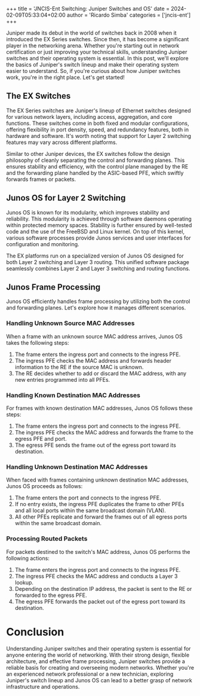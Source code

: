 +++
title = 'JNCIS-Ent Switching: Juniper Switches and OS'
date = 2024-02-09T05:33:04+02:00
author = 'Ricardo Simba'
categories = ['jncis-ent']
+++

Juniper made its debut in the world of switches back in 2008 when it introduced the EX Series switches. Since then, it has become a significant player in the networking arena. Whether you're starting out in network certification or just improving your technical skills, understanding Juniper switches and their operating system is essential. In this post, we'll explore the basics of Juniper's switch lineup and make their operating system easier to understand. So, if you're curious about how Juniper switches work, you're in the right place. Let's get started!

## The EX Switches
The EX Series switches are Juniper's lineup of Ethernet switches designed for various network layers, including access, aggregation, and core functions. These switches come in both fixed and modular configurations, offering flexibility in port density, speed, and redundancy features, both in hardware and software. It's worth noting that support for Layer 2 switching features may vary across different platforms.

Similar to other Juniper devices, the EX switches follow the design philosophy of cleanly separating the control and forwarding planes. This ensures stability and efficiency, with the control plane managed by the RE and the forwarding plane handled by the ASIC-based PFE, which swiftly forwards frames or packets.

## Junos OS for Layer 2 Switching
Junos OS is known for its modularity, which improves stability and reliability. This modularity is achieved through software daemons operating within protected memory spaces. Stability is further ensured by well-tested code and the use of the FreeBSD and Linux kernel. On top of this kernel, various software processes provide Junos services and user interfaces for configuration and monitoring.

The EX platforms run on a specialized version of Junos OS designed for both Layer 2 switching and Layer 3 routing. This unified software package seamlessly combines Layer 2 and Layer 3 switching and routing functions.

## Junos Frame Processing
Junos OS efficiently handles frame processing by utilizing both the control and forwarding planes. Let's explore how it manages different scenarios.

### Handling Unknown Source MAC Addresses
When a frame with an unknown source MAC address arrives, Junos OS takes the following steps:
1. The frame enters the ingress port and connects to the ingress PFE.
2. The ingress PFE checks the MAC address and forwards header information to the RE if the source MAC is unknown.
3. The RE decides whether to add or discard the MAC address, with any new entries programmed into all PFEs.

### Handling Known Destination MAC Addresses
For frames with known destination MAC addresses, Junos OS follows these steps:
1. The frame enters the ingress port and connects to the ingress PFE.
2. The ingress PFE checks the MAC address and forwards the frame to the egress PFE and port.
3. The egress PFE sends the frame out of the egress port toward its destination.

### Handling Unknown Destination MAC Addresses
When faced with frames containing unknown destination MAC addresses, Junos OS proceeds as follows:
1. The frame enters the port and connects to the ingress PFE.
2. If no entry exists, the ingress PFE duplicates the frame to other PFEs and all local ports within the same broadcast domain (VLAN).
3. All other PFEs replicate and forward the frames out of all egress ports within the same broadcast domain.

### Processing Routed Packets
For packets destined to the switch's MAC address, Junos OS performs the following actions:
1. The frame enters the ingress port and connects to the ingress PFE.
2. The ingress PFE checks the MAC address and conducts a Layer 3 lookup.
3. Depending on the destination IP address, the packet is sent to the RE or forwarded to the egress PFE.
4. The egress PFE forwards the packet out of the egress port toward its destination.

# Conclusion
Understanding Juniper switches and their operating system is essential for anyone entering the world of networking. With their strong design, flexible architecture, and effective frame processing, Juniper switches provide a reliable basis for creating and overseeing modern networks. Whether you're an experienced network professional or a new technician, exploring Juniper's switch lineup and Junos OS can lead to a better grasp of network infrastructure and operations.
